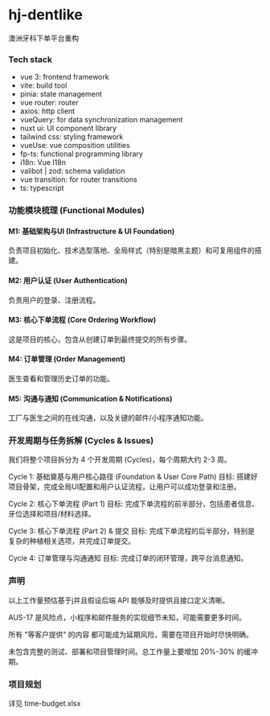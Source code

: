 # hj-dentlike

澳洲牙科下单平台重构

### Tech stack

- vue 3: frontend framework
- vite: build tool
- pinia: state management
- vue router: router
- axios: http client
- vueQuery: for data synchronization management
- nuxt ui: UI component library
- tailwind css: styling framework
- vueUse: vue composition utilities
- fp-ts: functional programming library
- i18n: Vue I18n
- valibot | zod: schema validation
- vue transition: for router transitions
- ts: typescript

### 功能模块梳理 (Functional Modules)

#### M1: 基础架构与UI (Infrastructure & UI Foundation)

负责项目初始化、技术选型落地、全局样式（特别是暗黑主题）和可复用组件的搭建。

#### M2: 用户认证 (User Authentication)

负责用户的登录、注册流程。

#### M3: 核心下单流程 (Core Ordering Workflow)

这是项目的核心，包含从创建订单到最终提交的所有步骤。

#### M4: 订单管理 (Order Management)

医生查看和管理历史订单的功能。

#### M5: 沟通与通知 (Communication & Notifications)

工厂与医生之间的在线沟通，以及关键的邮件/小程序通知功能。

### 开发周期与任务拆解 (Cycles & Issues)

我们将整个项目拆分为 4 个开发周期 (Cycles)，每个周期大约 2-3 周。

Cycle 1: 基础奠基与用户核心路径 (Foundation & User Core Path)
目标: 搭建好项目骨架，完成全局UI配置和用户认证流程，让用户可以成功登录和注册。

Cycle 2: 核心下单流程 (Part 1)
目标: 完成下单流程的前半部分，包括患者信息、牙位选择和项目/材料选择。

Cycle 3: 核心下单流程 (Part 2) & 提交
目标: 完成下单流程的后半部分，特别是复杂的种植相关选项，并完成订单提交。

Cycle 4: 订单管理与沟通通知
目标: 完成订单的闭环管理，跨平台消息通知。

### 声明

以上工作量预估基于j并且假设后端 API 能够及时提供且接口定义清晰。

AUS-17 是风险点，小程序和邮件服务的实现细节未知，可能需要更多时间。

所有 "等客户提供" 的内容 都可能成为延期风险，需要在项目开始时尽快明确。

未包含完整的测试、部署和项目管理时间。总工作量上要增加 20%-30% 的缓冲期。

### 项目规划

详见 time-budget.xlsx
